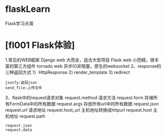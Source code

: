 # flaskLearn
Flask学习点滴

# [fl001 Flask体验]
1.常见的WEB框架
    Django web  大而全，适合大型项目
    Flask web   小而精，很丰富的第三方组件
    tornado web 异步IO非阻塞，原生的websocket
2、response的三种返回方式
    1）HttpResponse
    2) render_template
    3) redirect
    
    jsonfy:返回json
    send_file:上传文件
3、flask中的request请求对象
    request.method 请求方法
    request.form   存储所有FormData中的所有数据
    request.args   存放所有url中的所有数据
    request.json
    request.url     请求地址
    request.host_url    主机地址转换成httpurl
    request.host    主机地址
    request.path
    
    
    request.json 
    request.data     

